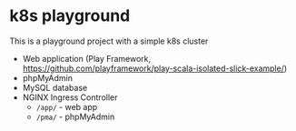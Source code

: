 # k8s playground

This is a playground project with a simple k8s cluster
- Web application (Play Framework, <https://github.com/playframework/play-scala-isolated-slick-example/>)
- phpMyAdmin
- MySQL database
- NGINX Ingress Controller
  - `/app/` - web app
  - `/pma/` - phpMyAdmin
